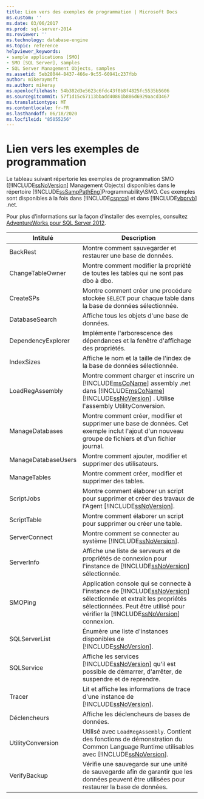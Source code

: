 ```yaml
---
title: Lien vers des exemples de programmation | Microsoft Docs
ms.custom: ''
ms.date: 03/06/2017
ms.prod: sql-server-2014
ms.reviewer: ''
ms.technology: database-engine
ms.topic: reference
helpviewer_keywords:
- sample applications [SMO]
- SMO [SQL Server], samples
- SQL Server Management Objects, samples
ms.assetid: 5eb28044-8437-466e-9c55-60941c237fbb
author: mikeraymsft
ms.author: mikeray
ms.openlocfilehash: 54b382d3e5623c6fdc43f0b8f4825fc5535b5606
ms.sourcegitcommit: 57f1d15c67113bbadd40861b886d6929aacd3467
ms.translationtype: MT
ms.contentlocale: fr-FR
ms.lasthandoff: 06/18/2020
ms.locfileid: "85055256"
---
```

# <a name="link-to-programming-samples"></a>Lien vers les exemples de programmation
  Le tableau suivant répertorie les exemples de programmation SMO ([!INCLUDE[ssNoVersion](../../includes/ssnoversion-md.md)] Management Objects) disponibles dans le répertoire [!INCLUDE[ssSampPathEng](../../includes/sssamppatheng-md.md)]Programmability\SMO. Ces exemples sont disponibles à la fois dans [!INCLUDE[csprcs](../../includes/csprcs-md.md)] et dans [!INCLUDE[vbprvb](../../includes/vbprvb-md.md)] .net.  
  
 Pour plus d’informations sur la façon d’installer des exemples, consultez [AdventureWorks pour SQL Server 2012](https://msftdbprodsamples.codeplex.com/releases/view/55330).  
  
|Intitulé|Description|  
|-----------|-----------------|  
|BackRest|Montre comment sauvegarder et restaurer une base de données.|  
|ChangeTableOwner|Montre comment modifier la propriété de toutes les tables qui ne sont pas dbo à dbo.|  
|CreateSPs|Montre comment créer une procédure stockée `SELECT` pour chaque table dans la base de données sélectionnée.|  
|DatabaseSearch|Affiche tous les objets d'une base de données.|  
|DependencyExplorer|Implémente l'arborescence des dépendances et la fenêtre d'affichage des propriétés.|  
|IndexSizes|Affiche le nom et la taille de l'index de la base de données sélectionnée.|  
|LoadRegAssembly|Montre comment charger et inscrire un [!INCLUDE[msCoName](../../includes/msconame-md.md)] assembly .net dans [!INCLUDE[msCoName](../../includes/msconame-md.md)] [!INCLUDE[ssNoVersion](../../includes/ssnoversion-md.md)] . Utilise l'assembly UtilityConversion.|  
|ManageDatabases|Montre comment créer, modifier et supprimer une base de données. Cet exemple inclut l'ajout d'un nouveau groupe de fichiers et d'un fichier journal.|  
|ManageDatabaseUsers|Montre comment ajouter, modifier et supprimer des utilisateurs.|  
|ManageTables|Montre comment créer, modifier et supprimer des tables.|  
|ScriptJobs|Montre comment élaborer un script pour supprimer et créer des travaux de l'Agent [!INCLUDE[ssNoVersion](../../includes/ssnoversion-md.md)].|  
|ScriptTable|Montre comment élaborer un script pour supprimer ou créer une table.|  
|ServerConnect|Montre comment se connecter au système [!INCLUDE[ssNoVersion](../../includes/ssnoversion-md.md)].|  
|ServerInfo|Affiche une liste de serveurs et de propriétés de connexion pour l'instance de [!INCLUDE[ssNoVersion](../../includes/ssnoversion-md.md)] sélectionnée.|  
|SMOPing|Application console qui se connecte à l'instance de [!INCLUDE[ssNoVersion](../../includes/ssnoversion-md.md)] sélectionnée et extrait les propriétés sélectionnées. Peut être utilisé pour vérifier la [!INCLUDE[ssNoVersion](../../includes/ssnoversion-md.md)] connexion.|  
|SQLServerList|Énumère une liste d'instances disponibles de [!INCLUDE[ssNoVersion](../../includes/ssnoversion-md.md)].|  
|SQLService|Affiche les services [!INCLUDE[ssNoVersion](../../includes/ssnoversion-md.md)] qu'il est possible de démarrer, d'arrêter, de suspendre et de reprendre.|  
|Tracer|Lit et affiche les informations de trace d'une instance de [!INCLUDE[ssNoVersion](../../includes/ssnoversion-md.md)].|  
|Déclencheurs|Affiche les déclencheurs de bases de données.|  
|UtilityConversion|Utilisé avec `LoadRegAssembly`. Contient des fonctions de démonstration du Common Language Runtime utilisables avec [!INCLUDE[ssNoVersion](../../includes/ssnoversion-md.md)].|  
|VerifyBackup|Vérifie une sauvegarde sur une unité de sauvegarde afin de garantir que les données peuvent être utilisées pour restaurer la base de données.|  
  
